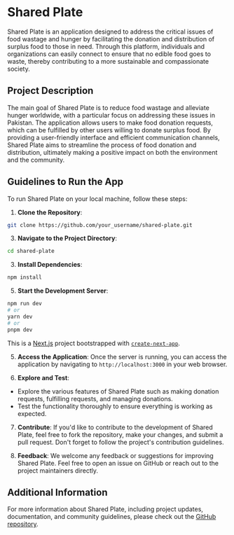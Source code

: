# Shared Plate

Shared Plate is an application designed to address the critical issues of food wastage and hunger by facilitating the donation and distribution of surplus food to those in need. Through this platform, individuals and organizations can easily connect to ensure that no edible food goes to waste, thereby contributing to a more sustainable and compassionate society.

## Project Description

The main goal of Shared Plate is to reduce food wastage and alleviate hunger worldwide, with a particular focus on addressing these issues in Pakistan. The application allows users to make food donation requests, which can be fulfilled by other users willing to donate surplus food. By providing a user-friendly interface and efficient communication channels, Shared Plate aims to streamline the process of food donation and distribution, ultimately making a positive impact on both the environment and the community.

## Guidelines to Run the App

To run Shared Plate on your local machine, follow these steps:

1. **Clone the Repository**:
```bash
git clone https://github.com/your_username/shared-plate.git
```

3. **Navigate to the Project Directory**:
```bash
cd shared-plate
```

3. **Install Dependencies**:
```bash
npm install
```

5. **Start the Development Server**:
```bash
npm run dev
# or
yarn dev
# or
pnpm dev
```
This is a [Next.js](https://nextjs.org/) project bootstrapped with [`create-next-app`](https://github.com/vercel/next.js/tree/canary/packages/create-next-app).


5. **Access the Application**:
Once the server is running, you can access the application by navigating to `http://localhost:3000` in your web browser.

6. **Explore and Test**:
- Explore the various features of Shared Plate such as making donation requests, fulfilling requests, and managing donations.
- Test the functionality thoroughly to ensure everything is working as expected.

7. **Contribute**:
If you'd like to contribute to the development of Shared Plate, feel free to fork the repository, make your changes, and submit a pull request. Don't forget to follow the project's contribution guidelines.

8. **Feedback**:
We welcome any feedback or suggestions for improving Shared Plate. Feel free to open an issue on GitHub or reach out to the project maintainers directly.

## Additional Information

For more information about Shared Plate, including project updates, documentation, and community guidelines, please check out the [GitHub repository](https://github.com/Sana-Maryam90/Shared-Plate).

